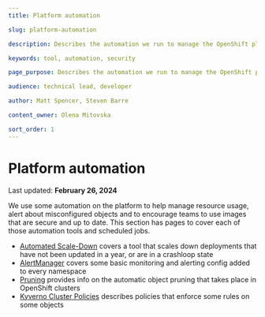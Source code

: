 ```yaml
---
title: Platform automation

slug: platform-automation

description: Describes the automation we run to manage the OpenShift platform.

keywords: tool, automation, security

page_purpose: Describes the automation we run to manage the OpenShift platform.

audience: technical lead, developer

author: Matt Spencer, Steven Barre

content_owner: Olena Mitovska

sort_order: 1
---
```


# Platform automation

Last updated: **February 26, 2024**

We use some automation on the platform to help manage resource usage, alert about misconfigured objects and to encourage teams to use images that are secure and up to date. This section has pages to cover each of those automation tools and scheduled jobs.

- [Automated Scale-Down](../platform-automation/automated-scaling.md) covers a tool that scales down deployments that have not been updated in a year, or are in a crashloop state
- [AlertManager](../platform-automation/alertmanager.md) covers some basic monitoring and alerting config added to every namespace
- [Pruning](/pruning/) provides info on the automatic object pruning that takes place in OpenShift clusters
- [Kyverno Cluster Policies](/kyverno/) describes policies that enforce some rules on some objects
